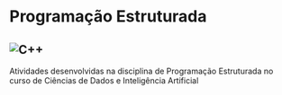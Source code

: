 # Programação Estruturada </br>
## ![C++](https://www.google.com/search?q=c%2B%2B+simbolo&source=lnms&tbm=isch&sa=X&ved=2ahUKEwi0-LbR-tz2AhXnkZUCHcZhCXEQ_AUoAXoECAEQAw&biw=1920&bih=969&dpr=1#imgrc=UakXIOybaoLBkM) </br>
Atividades desenvolvidas na disciplina de Programação Estruturada no curso de Ciências de Dados e Inteligência Artificial 
